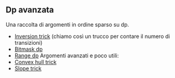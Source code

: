 ## Dp avanzata
Una raccolta di argomenti in ordine sparso su dp.
- [Inversion trick](./inversion_trick.md) (chiamo così un trucco per contare il numero di transizioni)
- [Bitmask dp](./bitmask_dp.md)
- [Range dp](./range_dp.md)
Argomenti avanzati e poco utili:
- [Convex hull trick](./cht.md)
- [Slope trick](./slope_trick.md)
